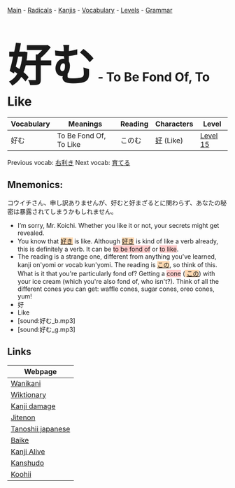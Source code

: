 <style> bigfont {font-size: 100px}</style>
[Main](../README.md) -
[Radicals](../radicals.md) -
[Kanjis](../kanjis.md) -
[Vocabulary](../vocabulary.md) -
[Levels](../levels.md) -
[Grammar](../grammar.md)
# <bigfont> 好む</bigfont> - To Be Fond Of, To Like 

| Vocabulary | Meanings | Reading | Characters | Level |
| --- | --- | --- | --- | --- |
| 好む | To Be Fond Of, To Like | このむ |  [好](../kanjis/好.md) (Like) | [Level 15](../levels/wk_level15.md) |

Previous vocab: [右利き](右利き.md) Next vocab: [育てる](育てる.md) 

## Mnemonics:
コウイチさん、申し訳ありませんが、好むと好まざるとに関わらず、あなたの秘密は暴露されてしまうかもしれません。
* I’m sorry, Mr. Koichi. Whether you like it or not, your secrets might get revealed.
* You know that <span style="background-color:#fed8b1"> [好き](https://jisho.org/search/好き)</span> is like. Although <span style="background-color:#fed8b1"> [好き](https://jisho.org/search/好き)</span> is kind of like a verb already, this is definitely a verb. It can be <span style="background-color:#ffcccb"> to be fond of</span> or <span style="background-color:#ffcccb"> to like</span>.
* The reading is a strange one, different from anything you've learned, kanji on'yomi or vocab kun'yomi. The reading is <span style="background-color:#fed8b1"> [この](https://jisho.org/search/この)</span>, so think of this. What is it that you're particularly fond of? Getting a <span style="background-color:#ffcccb"> cone</span> (<span style="background-color:#fed8b1"> [この](https://jisho.org/search/この)</span>) with your ice cream (which you're also fond of, who isn't?). Think of all the different cones you can get: waffle cones, sugar cones, oreo cones, yum!
* 好
* Like
* [sound:好む_b.mp3]
* [sound:好む_g.mp3]


## Links 

| Webpage |
| --- |
| [Wanikani          ](https://www.wanikani.com/kanji/好む) |
| [Wiktionary        ](https://en.wiktionary.org/wiki/好む) |
| [Kanji damage      ](http://www.kanjidamage.com/kanji/search?utf8=✓&q=好む) |
| [Jitenon           ](https://jitenon.com/kanji/好む) |
| [Tanoshii japanese ](https://www.tanoshiijapanese.com/dictionary/kanji.cfm?k=好む) |
| [Baike             ](https://baike.baidu.com/item/好む) |
| [Kanji Alive       ](https://app.kanjialive.com/好む) |
| [Kanshudo          ](https://www.kanshudo.com/searchmn?q=好む) |
| [Koohii            ](https://kanji.koohii.com/study/kanji/好む) |
